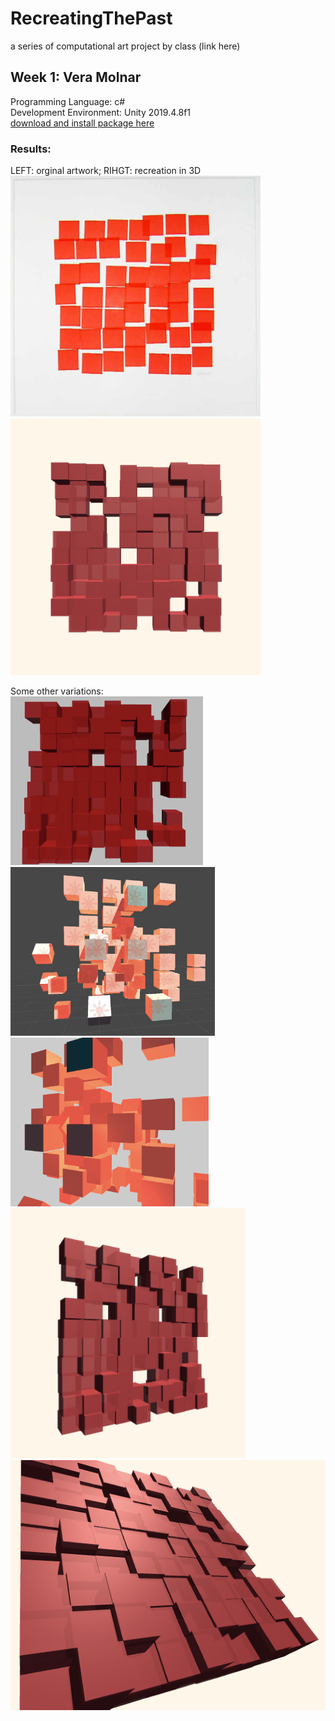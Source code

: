 # RecreatingThePast
a series of computational art project by class (link here)


## Week 1: Vera Molnar
Programming Language: c#  
Development Environment: Unity 2019.4.8f1  
[download and install package here](...)


### Results:
<!-- Original Artwork:           | Recreation in 3D:
:-------------------------:|:-------------------------: -->
<p float='left'>
  LEFT: orginal artwork; RIHGT: recreation in 3D
  </br>
  <img src="https://github.com/HeidiHe/RecreatingThePast/blob/main/week1_VeraMolnar/VeraMonar.png" width="400">
  <img src="https://github.com/HeidiHe/RecreatingThePast/blob/main/week1_VeraMolnar/result_final2.png" width="400">
</p>

<p float='left'>
 Some other variations:
  </br>
  <img src="https://github.com/HeidiHe/RecreatingThePast/blob/main/week1_VeraMolnar/result_final.png" height="270">
  <img src="https://github.com/HeidiHe/RecreatingThePast/blob/main/week1_VeraMolnar/result1.png" height="270">
  <img src="https://github.com/HeidiHe/RecreatingThePast/blob/main/week1_VeraMolnar/result3.png" height="270">
  <img src="https://github.com/HeidiHe/RecreatingThePast/blob/main/week1_VeraMolnar/result4.png" height="400">
  <img src="https://github.com/HeidiHe/RecreatingThePast/blob/main/week1_VeraMolnar/result5.png" height="400">
  
</p>



